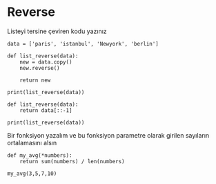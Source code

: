 # Reverse



Listeyi tersine çeviren kodu yazınız

```
data = ['paris', 'istanbul', 'Newyork', 'berlin']

def list_reverse(data):
    new = data.copy()
    new.reverse()

    return new

print(list_reverse(data))
```

```
def list_reverse(data):
    return data[::-1]

print(list_reverse(data))
```

Bir fonksiyon yazalım ve bu fonksiyon parametre olarak girilen sayıların ortalamasını alsın

```
def my_avg(*numbers):
    return sum(numbers) / len(numbers)

my_avg(3,5,7,10) 
```
